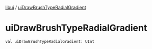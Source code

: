 [libui](README.md) / [uiDrawBrushTypeRadialGradient](ui-draw-brush-type-radial-gradient.md)

# uiDrawBrushTypeRadialGradient

`val uiDrawBrushTypeRadialGradient: UInt`
